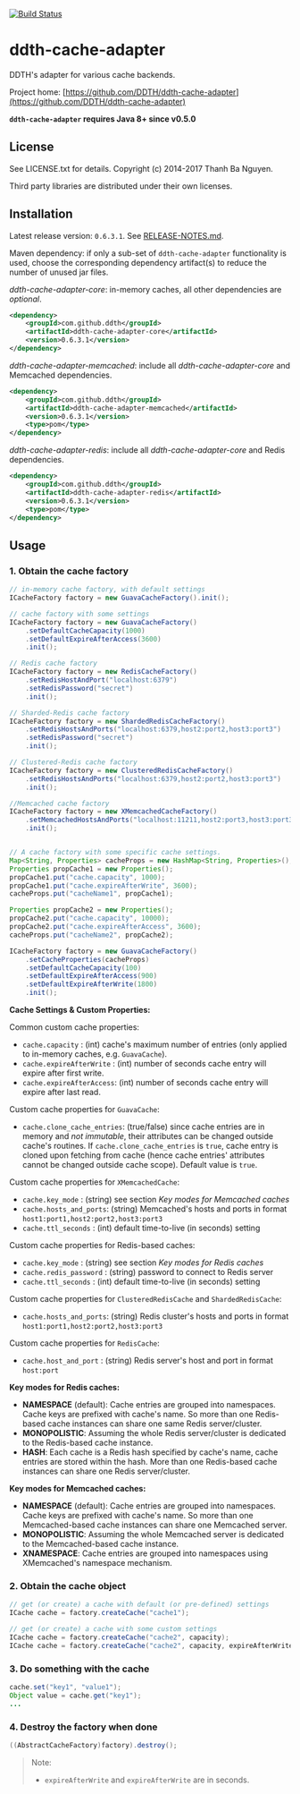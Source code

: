 [![Build Status](https://travis-ci.org/DDTH/ddth-cache-adapter.svg?branch=master)](https://travis-ci.org/DDTH/ddth-cache-adapter)

ddth-cache-adapter
==================

DDTH's adapter for various cache backends.

Project home:
[https://github.com/DDTH/ddth-cache-adapter](https://github.com/DDTH/ddth-cache-adapter)

**`ddth-cache-adapter` requires Java 8+ since v0.5.0**


## License

See LICENSE.txt for details. Copyright (c) 2014-2017 Thanh Ba Nguyen.

Third party libraries are distributed under their own licenses.


## Installation

Latest release version: `0.6.3.1`. See [RELEASE-NOTES.md](RELEASE-NOTES.md).

Maven dependency: if only a sub-set of `ddth-cache-adapter` functionality is used, choose the corresponding
dependency artifact(s) to reduce the number of unused jar files.

*ddth-cache-adapter-core*: in-memory caches, all other dependencies are *optional*.

```xml
<dependency>
	<groupId>com.github.ddth</groupId>
	<artifactId>ddth-cache-adapter-core</artifactId>
	<version>0.6.3.1</version>
</dependency>
```

*ddth-cache-adapter-memcached*: include all *ddth-cache-adapter-core* and Memcached dependencies.

```xml
<dependency>
    <groupId>com.github.ddth</groupId>
    <artifactId>ddth-cache-adapter-memcached</artifactId>
    <version>0.6.3.1</version>
    <type>pom</type>
</dependency>
```

*ddth-cache-adapter-redis*: include all *ddth-cache-adapter-core* and Redis dependencies.

```xml
<dependency>
    <groupId>com.github.ddth</groupId>
    <artifactId>ddth-cache-adapter-redis</artifactId>
    <version>0.6.3.1</version>
    <type>pom</type>
</dependency>
```


## Usage

### 1. Obtain the cache factory

```java
// in-memory cache factory, with default settings
ICacheFactory factory = new GuavaCacheFactory().init();

// cache factory with some settings
ICacheFactory factory = new GuavaCacheFactory()
    .setDefaultCacheCapacity(1000)
    .setDefaultExpireAfterAccess(3600)
    .init();

// Redis cache factory
ICacheFactory factory = new RedisCacheFactory()
    .setRedisHostAndPort("localhost:6379")
    .setRedisPassword("secret")
    .init();

// Sharded-Redis cache factory
ICacheFactory factory = new ShardedRedisCacheFactory()
    .setRedisHostsAndPorts("localhost:6379,host2:port2,host3:port3")
    .setRedisPassword("secret")
    .init();

// Clustered-Redis cache factory
ICacheFactory factory = new ClusteredRedisCacheFactory()
    .setRedisHostsAndPorts("localhost:6379,host2:port2,host3:port3")
    .init();

//Memcached cache factory
ICacheFactory factory = new XMemcachedCacheFactory()
    .setMemcachedHostsAndPorts("localhost:11211,host2:port3,host3:port3")
    .init();


// A cache factory with some specific cache settings.
Map<String, Properties> cacheProps = new HashMap<String, Properties>();
Properties propCache1 = new Properties();
propCache1.put("cache.capacity", 1000);
propCache1.put("cache.expireAfterWrite", 3600);
cacheProps.put("cacheName1", propCache1);

Properties propCache2 = new Properties();
propCache2.put("cache.capacity", 10000);
propCache2.put("cache.expireAfterAccess", 3600);
cacheProps.put("cacheName2", propCache2);

ICacheFactory factory = new GuavaCacheFactory()
    .setCacheProperties(cacheProps)
    .setDefaultCacheCapacity(100)
    .setDefaultExpireAfterAccess(900)
    .setDefaultExpireAfterWrite(1800)
    .init();
```

**Cache Settings & Custom Properties:**

Common custom cache properties:

- `cache.capacity`         : (int) cache's maximum number of entries (only applied to in-memory caches, e.g. `GuavaCache`).
- `cache.expireAfterWrite` : (int) number of seconds cache entry will expire after first write.
- `cache.expireAfterAccess`: (int) number of seconds cache entry will expire after last read.

Custom cache properties for `GuavaCache`:

- `cache.clone_cache_entries`: (true/false) since cache entries are in memory and _not immutable_, their attributes can be changed outside cache's routines. If `cache.clone_cache_entries` is `true`, cache entry is cloned upon fetching from cache (hence cache entries' attributes cannot be changed outside cache scope). Default value is `true`.

Custom cache properties for `XMemcachedCache`:

- `cache.key_mode`       : (string) see section _Key modes for Memcached caches_
- `cache.hosts_and_ports`: (string) Memcached's hosts and ports in format `host1:port1,host2:port2,host3:port3`
- `cache.ttl_seconds`    : (int) default time-to-live (in seconds) setting

Custom cache properties for Redis-based caches:

- `cache.key_mode`       : (string) see section _Key modes for Redis caches_
- `cache.redis_password` : (string) password to connect to Redis server
- `cache.ttl_seconds`    : (int) default time-to-live (in seconds) setting

Custom cache properties for `ClusteredRedisCache` and `ShardedRedisCache`:

- `cache.hosts_and_ports`: (string) Redis cluster's hosts and ports in format `host1:port1,host2:port2,host3:port3`

Custom cache properties for `RedisCache`:

- `cache.host_and_port`  : (string) Redis server's host and port in format `host:port`


**Key modes for Redis caches:**

- **NAMESPACE** (default): Cache entries are grouped into namespaces. Cache keys are prefixed with cache's name. So more than one Redis-based cache instances can share one same Redis server/cluster.
- **MONOPOLISTIC**: Assuming the whole Redis server/cluster is dedicated to the Redis-based cache instance.
- **HASH**: Each cache is a Redis hash specified by cache's name, cache entries are stored within the hash. More than one Redis-based cache instances can share one Redis server/cluster.

**Key modes for Memcached caches:**

- **NAMESPACE** (default): Cache entries are grouped into namespaces. Cache keys are prefixed with cache's name. So more than one Memcached-based cache instances can share one  Memcached server.
- **MONOPOLISTIC**: Assuming the whole Memcached server is dedicated to the Memcached-based cache instance.
- **XNAMESPACE**: Cache entries are grouped into namespaces using XMemcached's namespace mechanism.


### 2. Obtain the cache object

```java
// get (or create) a cache with default (or pre-defined) settings
ICache cache = factory.createCache("cache1");

// get (or create) a cache with some custom settings
ICache cache = factory.createCache("cache2", capacity);
ICache cache = factory.createCache("cache2", capacity, expireAfterWrite, expireAfterAccess, cacheLoader);
```


### 3. Do something with the cache

```java
cache.set("key1", "value1");
Object value = cache.get("key1");
...
```


### 4. Destroy the factory when done

```java
((AbstractCacheFactory)factory).destroy();
```

> Note:
> 
> - `expireAfterWrite` and `expireAfterWrite` are in seconds.
